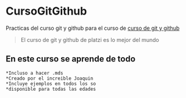# CursoGitGithub
Practicas del curso git y github para el curso de [curso de git y github](https_)
>El curso de git y github de platzi es lo mejor del mundo

## En este curso se aprende de todo
    *Incluso a hacer .mds
    *Creado por el increible Joaquin
    *Incluye ejemplos en todos los so
    *disponible para todas las edades